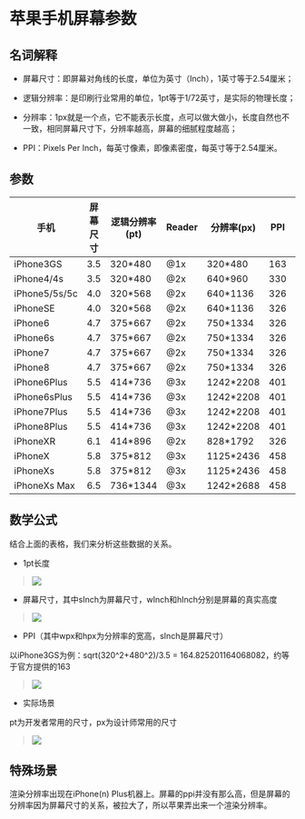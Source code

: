 # 苹果手机屏幕参数

## 名词解释

* 屏幕尺寸：即屏幕对角线的长度，单位为英寸（Inch），1英寸等于2.54厘米；

* 逻辑分辨率：是印刷行业常用的单位，1pt等于1/72英寸，是实际的物理长度；

* 分辨率：1px就是一个点，它不能表示长度，点可以做大做小，长度自然也不一致，相同屏幕尺寸下，分辨率越高，屏幕的细腻程度越高；

* PPI：Pixels Per Inch，每英寸像素，即像素密度，每英寸等于2.54厘米。


## 参数


|    手机        |  屏幕尺寸 | 逻辑分辨率(pt)  | Reader |  分辨率(px)  |  PPI  | 渲染分辨率    |
|---------------|----------|---------------|--------|-------------|-------|-------------|
| iPhone3GS     |   3.5    |    320*480    |   @1x  |   320*480   |  163  |             | 
| iPhone4/4s    |   3.5    |    320*480    |   @2x  |   640*960   |  330  |             | 
| iPhone5/5s/5c |   4.0    |    320*568    |   @2x  |   640*1136  |  326  |             | 
| iPhoneSE      |   4.0    |    320*568    |   @2x  |   640*1136  |  326  |             | 
| iPhone6       |   4.7    |    375*667    |   @2x  |   750*1334  |  326  |             | 
| iPhone6s      |   4.7    |    375*667    |   @2x  |   750*1334  |  326  |             | 
| iPhone7       |   4.7    |    375*667    |   @2x  |   750*1334  |  326  |             | 
| iPhone8       |   4.7    |    375*667    |   @2x  |   750*1334  |  326  |             | 
| iPhone6Plus   |   5.5    |    414*736    |   @3x  |   1242*2208 |  401  |  1080*1920  | 
| iPhone6sPlus  |   5.5    |    414*736    |   @3x  |   1242*2208 |  401  |  1080*1920  | 
| iPhone7Plus   |   5.5    |    414*736    |   @3x  |   1242*2208 |  401  |  1080*1920  | 
| iPhone8Plus   |   5.5    |    414*736    |   @3x  |   1242*2208 |  401  |  1080*1920  | 
| iPhoneXR      |   6.1    |    414*896    |   @2x  |   828*1792  |  326  |             | 
| iPhoneX       |   5.8    |    375*812    |   @3x  |   1125*2436 |  458  |             | 
| iPhoneXs      |   5.8    |    375*812    |   @3x  |   1125*2436 |  458  |             | 
| iPhoneXs Max  |   6.5    |    736*1344   |   @3x  |   1242*2688 |  458  |             | 


## 数学公式

结合上面的表格，我们来分析这些数据的关系。

* 1pt长度
> ![](https://latex.codecogs.com/gif.image?\dpi{110}1pt&space;=&space;(1\div72)Inch)

* 屏幕尺寸，其中sInch为屏幕尺寸，wInch和hInch分别是屏幕的真实高度
> ![](https://latex.codecogs.com/gif.image?\dpi{110}sInch=\sqrt{wInch^{2}&plus;hInch^{2}})

* PPI（其中wpx和hpx为分辨率的宽高，sInch是屏幕尺寸）

以iPhone3GS为例：sqrt(320^2+480^2)/3.5 = 164.825201164068082，约等于官方提供的163
> ![](https://latex.codecogs.com/gif.image?\dpi{110}ppi=\sqrt{wpx^2&plus;hpx^2}\div{sInch})

* 实际场景

pt为开发者常用的尺寸，px为设计师常用的尺寸
> ![](https://latex.codecogs.com/svg.image?px=pt*Reader)



## 特殊场景

渲染分辨率出现在iPhone(n) Plus机器上。屏幕的ppi并没有那么高，但是屏幕的分辨率因为屏幕尺寸的关系，被拉大了，所以苹果弄出来一个渲染分辨率。
